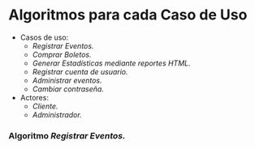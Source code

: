 # Algoritmos para cada Caso de Uso

- Casos de uso:
    - *Registrar Eventos.*
    - *Comprar Boletos.*
    - *Generar Estadísticas mediante reportes HTML.*
    - *Registrar cuenta de usuario.*
    - *Administrar eventos.*
    - *Cambiar contraseña.*
- Actores:
    - *Cliente.*
    - *Administrador.*

### Algoritmo *Registrar Eventos.*

